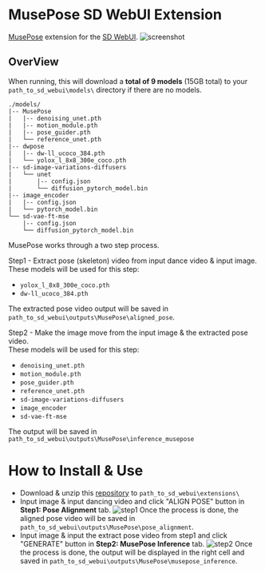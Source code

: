 # MusePose SD WebUI Extension
[MusePose](https://github.com/TMElyralab/MusePose) extension for the [SD WebUI](https://github.com/AUTOMATIC1111/stable-diffusion-webui).
![screenshot](https://github.com/jhj0517/stable-diffusion-webui-MusePose/assets/97279763/aa982503-50c2-4093-9319-38510d51160b)


## OverView
When running, this will download a **total of 9 models** (15GB total) to your `path_to_sd_webui\models\` directory if there are no models.
```
./models/
|-- MusePose
|   |-- denoising_unet.pth
|   |-- motion_module.pth
|   |-- pose_guider.pth
|   └── reference_unet.pth
|-- dwpose
|   |-- dw-ll_ucoco_384.pth
|   └── yolox_l_8x8_300e_coco.pth
|-- sd-image-variations-diffusers
|   └── unet
|       |-- config.json
|       └── diffusion_pytorch_model.bin
|-- image_encoder
|   |-- config.json
|   └── pytorch_model.bin
└── sd-vae-ft-mse
    |-- config.json
    └── diffusion_pytorch_model.bin
```
MusePose works through a two step process.
 
Step1 - Extract pose (skeleton) video from input dance video & input image.<br>
These models will be used for this step:
- `yolox_l_8x8_300e_coco.pth`
- `dw-ll_ucoco_384.pth`
  
The extracted pose video output will be saved in `path_to_sd_webui\outputs\MusePose\aligned_pose`.

Step2 - Make the image move from the input image & the extracted pose video.<br>
These models will be used for this step:
- `denoising_unet.pth`
- `motion_module.pth`
- `pose_guider.pth`
- `reference_unet.pth`
- `sd-image-variations-diffusers`
- `image_encoder`
- `sd-vae-ft-mse`

The output will be saved in 
`path_to_sd_webui\outputs\MusePose\inference_musepose`

# How to Install & Use
- Download & unzip this [repository](https://github.com/jhj0517/stable-diffusion-webui-MusePose/zipball/master) to `path_to_sd_webui\extensions\`
- Input image & input dancing video and click "ALIGN POSE" button in **Step1: Pose Alignment** tab.
![step1](https://github.com/jhj0517/stable-diffusion-webui-MusePose/assets/97279763/54a787ee-5bbc-4889-a9a9-453195fdab0b)
Once the process is done, the aligned pose video will be saved in `path_to_sd_webui\outputs\MusePose\pose_alignment`.
- Input image & input the extract pose video from step1 and click "GENERATE" button in **Step2: MusePose Inference** tab.
![step2](https://github.com/jhj0517/stable-diffusion-webui-MusePose/assets/97279763/30058906-06e2-4700-b622-bc023cb40d53)
Once the process is done, the output will be displayed in the right cell and saved in `path_to_sd_webui\outputs\MusePose\musepose_inference`. 
